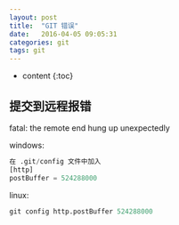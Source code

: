 ```yaml
---
layout: post
title:  "GIT 错误"
date:   2016-04-05 09:05:31
categories: git
tags: git
---
```


* content
{:toc}

## 提交到远程报错

fatal: the remote end hung up unexpectedly

windows:

```python
在 .git/config 文件中加入
[http]
postBuffer = 524288000
```


linux:

```python
git config http.postBuffer 524288000
```













